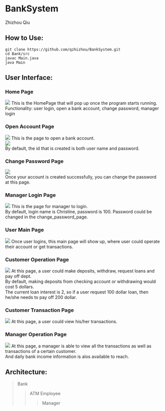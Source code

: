 # BankSystem
Zhizhou Qiu

## How to Use:

```
git clone https://github.com/qzhizhou/BankSystem.git
cd Bank/src
javac Main.java
java Main
```

## User Interface:    
### Home Page
![](https://github.com/qzhizhou/BankSystem/blob/master/pic/homepage.png)
This is the HomePage that will pop up once the program starts running.              
Functionality: user login, open a bank account, change password, manager login                    
                   
### Open Account Page                 
![](https://github.com/qzhizhou/BankSystem/blob/master/pic/open_account.png)
This is the page to open a bank account.             
![](https://github.com/qzhizhou/BankSystem/blob/master/pic/create_account_successfully.png)         
By default, the id that is created is both user name and password.           
              
### Change Password Page                  
![](https://github.com/qzhizhou/BankSystem/blob/master/pic/chage_password.png)              
Once your account is created successfully, you can change the password at this page.                

### Manager Login Page
![](https://github.com/qzhizhou/BankSystem/blob/master/pic/manager_login.png)
This is the page for manager to login.                      
By default, login name is Christine, password is 100. Password could be changed in the change_password_page.          

### User Main Page
![](https://github.com/qzhizhou/BankSystem/blob/master/pic/customer_mainpage.png)
Once user logins, this main page will show up, where user could operate their account or get transactions.

### Customer Operation Page
![](https://github.com/qzhizhou/BankSystem/blob/master/pic/customer_operation_page.png)
At this page, a user could make deposits, withdraw, request loans and pay off dept.             
By default, making deposits from checking account or withdrawing would cost 5 dollars.          
The current loan interest is 2, so if a user request 100 dollar loan, then he/she needs to pay off 200 dollar.          
              
### Customer Transaction Page              
![](https://github.com/qzhizhou/BankSystem/blob/master/pic/customer_get_information_page.png)
At this page, a user could view his/her transactions.               
             
### Manager Operation Page
![](https://github.com/qzhizhou/BankSystem/blob/master/pic/manager_operation_page.png)
At this page, a manager is able to view all the transactions as well as transactions of a certain customer.       
And daily bank income information is alos available to reach. 

## Architecture:

>Bank
>>ATM
>>Employee
>>>Manager

